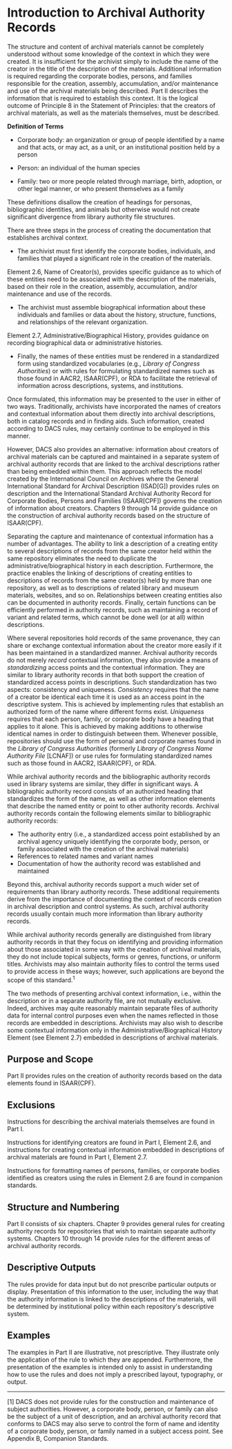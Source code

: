 # Introduction to Archival Authority Records

The structure and content of archival materials cannot be completely understood without some knowledge of the context in which they were created. It is insufficient for the archivist simply to include the name of the creator in the title of the description of the materials. Additional information is required regarding the corporate bodies, persons, and families responsible for the creation, assembly, accumulation, and/or maintenance and use of the archival materials being described. Part II describes the information that is required to establish this context. It is the logical outcome of Principle 8 in the Statement of Principles: that the creators of archival materials, as well as the materials themselves, must be described.

**Definition of Terms**

*   Corporate body: an organization or group of people identified by a name and that acts, or may act, as a unit, or an institutional position held by a person

*   Person: an individual of the human species

*   Family: two or more people related through marriage, birth, adoption, or other legal manner, or who present themselves as a family

These definitions disallow the creation of headings for personas, bibliographic identities, and animals but otherwise would not create significant divergence from library authority file structures.

There are three steps in the process of creating the documentation that establishes archival context.

*   The archivist must first identify the corporate bodies, individuals, and families that played a significant role in the creation of the materials.

Element 2.6, Name of Creator(s), provides specific guidance as to which of these entities need to be associated with the description of the materials, based on their role in the creation, assembly, accumulation, and/or maintenance and use of the records.

*   The archivist must assemble biographical information about these individuals and families or data about the history, structure, functions, and relationships of the relevant organization.

Element 2.7, Administrative/Biographical History, provides guidance on recording biographical data or administrative histories.

*   Finally, the names of these entities must be rendered in a standardized form using standardized vocabularies (e.g., _Library of Congress Authorities_) or with rules for formulating standardized names such as those found in AACR2, ISAAR(CPF), or RDA to facilitate the retrieval of information across descriptions, systems, and institutions.

Once formulated, this information may be presented to the user in either of two ways. Traditionally, archivists have incorporated the names of creators and contextual information about them directly into archival descriptions, both in catalog records and in finding aids. Such information, created according to DACS rules, may certainly continue to be employed in this manner.

However, DACS also provides an alternative: information about creators of archival materials can be captured and maintained in a separate system of archival authority records that are linked to the archival descriptions rather than being embedded within them. This approach reflects the model created by the International Council on Archives where the General International Standard for Archival Description (ISAD[G]) provides rules on description and the International Standard Archival Authority Record for Corporate Bodies, Persons and Families (ISAAR[CPF]) governs the creation of information about creators. Chapters 9 through 14 provide guidance on the construction of archival authority records based on the structure of ISAAR(CPF).

Separating the capture and maintenance of contextual information has a number of advantages. The ability to link a description of a creating entity to several descriptions of records from the same creator held within the same repository eliminates the need to duplicate the administrative/biographical history in each description. Furthermore, the practice enables the linking of descriptions of creating entities to descriptions of records from the same creator(s) held by more than one repository, as well as to descriptions of related library and museum materials, websites, and so on. Relationships between creating entities also can be documented in authority records. Finally, certain functions can be efficiently performed in authority records, such as maintaining a record of variant and related terms, which cannot be done well (or at all) within descriptions.

Where several repositories hold records of the same provenance, they can share or exchange contextual information about the creator more easily if it has been maintained in a standardized manner. Archival authority records do not merely _record_ contextual information, they also provide a means of _standardizing_ access points and the contextual information. They are similar to library authority records in that both support the creation of standardized access points in descriptions. Such standardization has two aspects: consistency and uniqueness. _Consistency_ requires that the name of a creator be identical each time it is used as an access point in the descriptive system. This is achieved by implementing rules that establish an authorized form of the name where different forms exist. _Uniqueness_ requires that each person, family, or corporate body have a heading that applies to it alone. This is achieved by making additions to otherwise identical names in order to distinguish between them. Whenever possible, repositories should use the form of personal and corporate names found in the _Library of Congress Authorities_ (formerly _Library of Congress Name Authority File_ [LCNAF]) or use rules for formulating standardized names such as those found in AACR2, ISAAR(CPF), or RDA.

While archival authority records and the bibliographic authority records used in library systems are similar, they differ in significant ways. A bibliographic authority record consists of an authorized heading that standardizes the form of the name, as well as other information elements that describe the named entity or point to other authority records. Archival authority records contain the following elements similar to bibliographic authority records:

*   The authority entry (i.e., a standardized access point established by an archival agency uniquely identifying the corporate body, person, or family associated with the creation of the archival materials)
*   References to related names and variant names
*   Documentation of how the authority record was established and maintained

Beyond this, archival authority records support a much wider set of requirements than library authority records. These additional requirements derive from the importance of documenting the context of records creation in archival description and control systems. As such, archival authority records usually contain much more information than library authority records.

While archival authority records generally are distinguished from library authority records in that they focus on identifying and providing information about those associated in some way with the creation of archival materials, they do not include topical subjects, forms or genres, functions, or uniform titles. Archivists may also maintain authority files to control the terms used to provide access in these ways; however, such applications are beyond the scope of this standard.<sup>1</sup>

The two methods of presenting archival context information, i.e., within the description or in a separate authority file, are not mutually exclusive. Indeed, archives may quite reasonably maintain separate files of authority data for internal control purposes even when the names reflected in those records are embedded in descriptions. Archivists may also wish to describe some contextual information only in the Administrative/Biographical History Element (see Element 2.7) embedded in descriptions of archival materials.

## Purpose and Scope

Part II provides rules on the creation of authority records based on the data elements found in ISAAR(CPF).

## Exclusions

Instructions for describing the archival materials themselves are found in Part I.

Instructions for identifying creators are found in Part I, Element 2.6, and instructions for creating contextual information embedded in descriptions of archival materials are found in Part I, Element 2.7.

Instructions for formatting names of persons, families, or corporate bodies identified as creators using the rules in Element 2.6 are found in companion standards.

## Structure and Numbering

Part II consists of six chapters. Chapter 9 provides general rules for creating authority records for repositories that wish to maintain separate authority systems. Chapters 10 through 14 provide rules for the different areas of archival authority records.

## Descriptive Outputs

The rules provide for data input but do not prescribe particular outputs or display. Presentation of this information to the user, including the way that the authority information is linked to the descriptions of the materials, will be determined by institutional policy within each repository's descriptive system.

## Examples

The examples in Part II are illustrative, not prescriptive. They illustrate only the application of the rule to which they are appended. Furthermore, the presentation of the examples is intended only to assist in understanding how to use the rules and does not imply a prescribed layout, typography, or output.

* * *

[1] DACS does not provide rules for the construction and maintenance of subject authorities. However, a corporate body, person, or family can also be the subject of a unit of description, and an archival authority record that conforms to DACS may also serve to control the form of name and identity of a corporate body, person, or family named in a subject access point. See Appendix B, Companion Standards.
